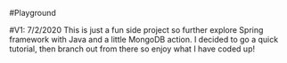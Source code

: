 #Playground

#V1: 7/2/2020
This is just a fun side project so further explore Spring framework with Java and a little MongoDB action. 
I decided to go a quick tutorial, then branch out from there so enjoy what I have coded up!